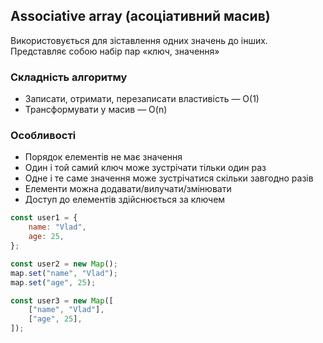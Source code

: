 ## Associative array (асоціативний масив)

Використовується для зіставлення одних значень до інших. Представляє собою набір пар «ключ, значення»

### Складність алгоритму

-   Записати, отримати, перезаписати властивість — O(1)
-   Трансформувати у масив — O(n)

### Особливості

-   Порядок елементів не має значення
-   Один і той самий ключ може зустрічати тільки один раз
-   Одне і те саме значення може зустрічатися скільки завгодно разів
-   Елементи можна додавати/вилучати/змінювати
-   Доступ до елементів здійснюється за ключем

```js
const user1 = {
    name: "Vlad",
    age: 25,
};

const user2 = new Map();
map.set("name", "Vlad");
map.set("age", 25);

const user3 = new Map([
    ["name", "Vlad"],
    ["age", 25],
]);
```
